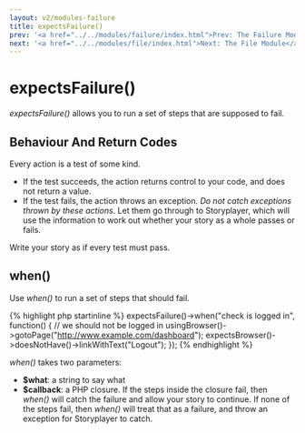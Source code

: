 ```yaml
---
layout: v2/modules-failure
title: expectsFailure()
prev: '<a href="../../modules/failure/index.html">Prev: The Failure Module</a>'
next: '<a href="../../modules/file/index.html">Next: The File Module</a>'
---
```


# expectsFailure()

_expectsFailure()_ allows you to run a set of steps that are supposed to fail.

## Behaviour And Return Codes

Every action is a test of some kind.

* If the test succeeds, the action returns control to your code, and does not return a value.
* If the test fails, the action throws an exception.  _Do not catch exceptions thrown by these actions_.  Let them go through to Storyplayer, which will use the information to work out whether your story as a whole passes or fails.

Write your story as if every test must pass.

## when()

Use _when()_ to run a set of steps that should fail.

{% highlight php startinline %}
expectsFailure()->when("check is logged in", function() {
	// we should not be logged in
	usingBrowser()->gotoPage("http://www.example.com/dashboard");
	expectsBrowser()->doesNotHave()->linkWithText("Logout");
});
{% endhighlight %}

_when()_ takes two parameters:

* __$what__: a string to say what
* __$callback__: a PHP closure. If the steps inside the closure fail, then _when()_ will catch the failure and allow your story to continue.  If none of the steps fail, then _when()_ will treat that as a failure, and throw an exception for Storyplayer to catch.